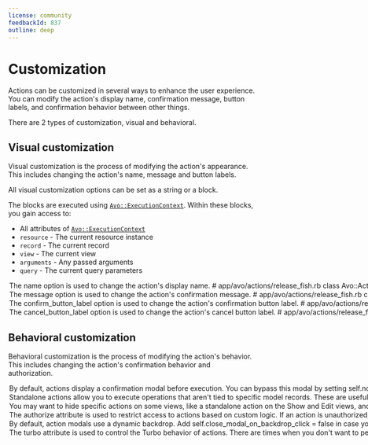 ```yaml
---
license: community
feedbackId: 837
outline: deep
---
```



# Customization

Actions can be customized in several ways to enhance the user experience. You can modify the action's display name, confirmation message, button labels, and confirmation behavior between other things.

There are 2 types of customization, visual and behavioral.

## Visual customization

Visual customization is the process of modifying the action's appearance. This includes changing the action's name, message and button labels.

All visual customization options can be set as a string or a block.

The blocks are executed using [`Avo::ExecutionContext`](execution-context). Within these blocks, you gain access to:

- All attributes of [`Avo::ExecutionContext`](execution-context)
- `resource` - The current resource instance
- `record` - The current record
- `view` - The current view
- `arguments` - Any passed arguments
- `query` - The current query parameters

<Option name="`name`" headingSize=3>

The `name` option is used to change the action's display name.

```ruby{3,5-8}
# app/avo/actions/release_fish.rb
class Avo::Actions::ReleaseFish < Avo::BaseAction
  self.name = "Release fish"

  # Or as a block
  self.name = -> {
    record.present? ? "Release #{record.name}?" : "Release fish"
  }
end
```

</Option>

<Option name="`message`" headingSize=3>

The `message` option is used to change the action's confirmation message.

```ruby{3,5-12}
# app/avo/actions/release_fish.rb
class Avo::Actions::ReleaseFish < Avo::BaseAction
  self.message = "Are you sure you want to release the fish?"

  # Or as a block
  self.message = -> {
    if resource.record.present?
      "Are you sure you want to release the #{resource.record.name}?"
    else
      "Are you sure you want to release the fish?"
    end
  }
end
```

</Option>

<Option name="`confirm_button_label`" headingSize=3>

The `confirm_button_label` option is used to change the action's confirmation button label.

```ruby{3,5-12}
# app/avo/actions/release_fish.rb
class Avo::Actions::ReleaseFish < Avo::BaseAction
  self.confirm_button_label = "Release fish"

  # Or as a block
  self.confirm_button_label = -> {
    if resource.record.present?
      "Release #{resource.record.name}"
    else
      "Release fish"
    end
  }
end
```

</Option>

<Option name="`cancel_button_label`" headingSize=3>

The `cancel_button_label` option is used to change the action's cancel button label.

```ruby{3,5-12}
# app/avo/actions/release_fish.rb
class Avo::Actions::ReleaseFish < Avo::BaseAction
  self.cancel_button_label = "Cancel release"

  # Or as a block
  self.cancel_button_label = -> {
    if resource.record.present?
      "Cancel release on #{resource.record.name}"
    else
      "Cancel release"
    end
  }
end
```

</Option>


## Behavioral customization

Behavioral customization is the process of modifying the action's behavior. This includes changing the action's confirmation behavior and authorization.

<Option name="`no_confirmation`" headingSize=3>

By default, actions display a confirmation modal before execution. You can bypass this modal by setting `self.no_confirmation = true`, which will execute the action immediately upon triggering.

```ruby{3}
# app/avo/actions/release_fish.rb
class Avo::Actions::ReleaseFish < Avo::BaseAction
  self.no_confirmation = true
end
```

This is particularly useful for actions that:
- Are safe to execute without confirmation
- Need to provide immediate feedback
- Are part of a multi-step workflow where confirmation is handled elsewhere

</Option>

<Option name="`standalone`" headingSize=3>

Standalone actions allow you to execute operations that aren't tied to specific model records. These are useful for global operations like:

- Generating system-wide reports
- Running maintenance tasks
- Triggering background jobs

You can create a standalone action in two ways:

1. Using the generator with the `--standalone` flag:
```bash
bin/rails generate avo:action global_action --standalone
```

2. Adding `self.standalone = true` to an existing action:
```ruby{4}
# app/avo/actions/global_report.rb
class Avo::Actions::GlobalReport < Avo::BaseAction
  self.name = "Generate Global Report"
  self.standalone = true
end
```

Standalone actions will be active in the Actions dropdown even when no records are selected. They can be used alongside regular record-based actions in the same resource.

:::tip
Standalone actions work well with the [`fields`](#fields) feature to collect additional input needed for the operation.
:::

</Option>

<Option name="`visible`" headingSize=3>

You may want to hide specific actions on some views, like a standalone action on the `Show` and `Edit` views, and show it only on the `Index` view. You can do that using the `self.visible` attribute.

```ruby{5,8}
# app/avo/actions/global_report.rb
class Avo::Actions::GlobalReport < Avo::BaseAction
  self.name = "Generate Global Report"
  self.standalone = true
  self.visible = true

  # Or as a block
  self.visible = -> { view.index? }
end
```

The `visible` attribute accepts a boolean or a block.

The block will be executed within the [`Avo::ExecutionContext`](execution-context) environment, giving you access to important contextual attributes like:
- `view` - The current view type (index, show, edit)
- `resource` - The current resource instance
- `parent_resource` - The parent resource (if applicable).
  - You can access the `parent_record` by `parent_resource.record`
- Plus all other [`Avo::ExecutionContext`](execution-context) default attributes
</Option>

<Option name="`authorize`" headingSize=3>

The `authorize` attribute is used to restrict access to actions based on custom logic.

If an action is unauthorized, it will be hidden. If a bad actor attempts to proceed with the action, the controller will re-evaluate the authorization and block unauthorized requests.

```ruby{2,4-7}
class Avo::Actions::GlobalReport < Avo::BaseAction
  self.authorize = false

  # Or as a block
  self.authorize = -> {
    current_user.is_admin?
  }
end
```

The `authorize` attribute accepts a boolean or a proc.

The block will be executed within the [`Avo::ExecutionContext`](execution-context) environment, giving you access to important contextual attributes like:
- `action` - The current action instance
- `resource` - The current resource instance
- `view` - The current view type (index, show, edit)
- All other [`Avo::ExecutionContext`](execution-context) attributes

</Option>

<Option name="`close_modal_on_backdrop_click`" headingSize=3>

<VersionReq version="3.14.0" class="mt-4" />

By default, action modals use a dynamic backdrop.

Add `self.close_modal_on_backdrop_click = false` in case you want to prevent the user from closing the modal when clicking on the backdrop.

```ruby{3}
# app/avo/actions/toggle_inactive.rb
class Avo::Actions::ToggleInactive < Avo::BaseAction
  self.close_modal_on_backdrop_click = false
end
```

</Option>


<Option name="`turbo`" headingSize=3>

The `turbo` attribute is used to control the Turbo behavior of actions.

There are times when you don't want to perform the actions with Turbo. In such cases, turbo should be set to false.

```ruby{3}
# app/avo/actions/toggle_inactive.rb
class Avo::Actions::ToggleInactive < Avo::BaseAction
  self.turbo = false
end
```

The `turbo` attribute accepts a boolean.
</Option>

